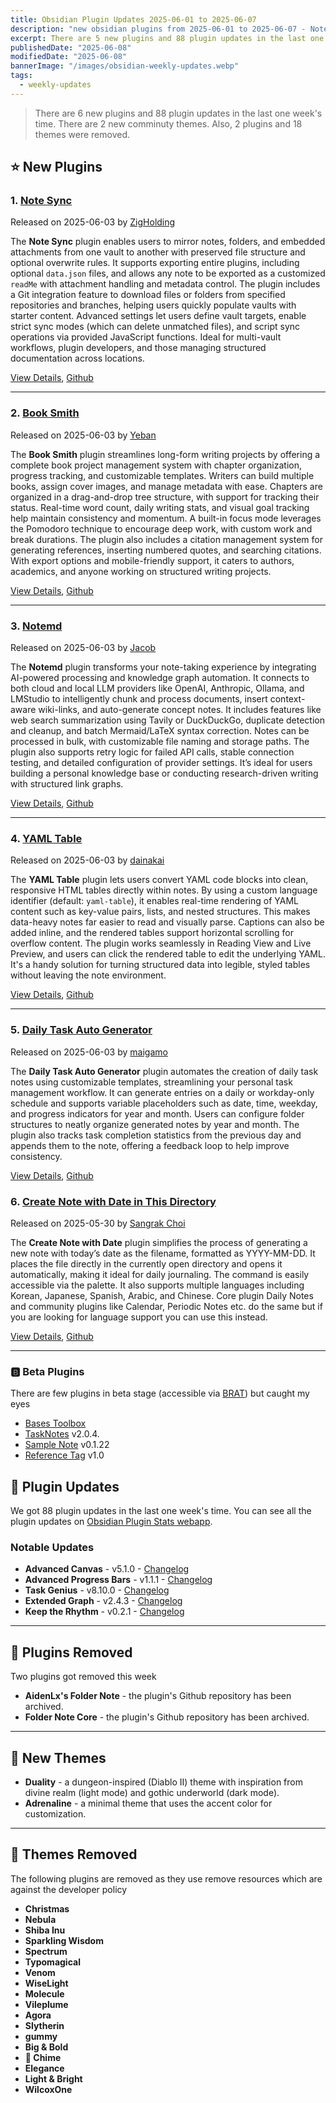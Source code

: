 ```yaml
---
title: Obsidian Plugin Updates 2025-06-01 to 2025-06-07
description: "new obsidian plugins from 2025-06-01 to 2025-06-07 - Note Sync, Book Smith, Notemd, YAML Table, Daily Task Auto Generator"
excerpt: There are 5 new plugins and 88 plugin updates in the last one week's time.
publishedDate: "2025-06-08"
modifiedDate: "2025-06-08"
bannerImage: "/images/obsidian-weekly-updates.webp"
tags: 
  - weekly-updates
---
```


> There are 6 new plugins and 88 plugin updates in the last one week's time. There are 2 new comminuty themes. Also, 2 plugins and 18 themes were removed.


## ⭐ New Plugins

### 1. [Note Sync](/plugins/note-sync)

Released on 2025-06-03 by [ZigHolding](https://github.com/zigholding)

The **Note Sync** plugin enables users to mirror notes, folders, and embedded attachments from one vault to another with preserved file structure and optional overwrite rules. It supports exporting entire plugins, including optional `data.json` files, and allows any note to be exported as a customized `readMe` with attachment handling and metadata control. The plugin includes a Git integration feature to download files or folders from specified repositories and branches, helping users quickly populate vaults with starter content. Advanced settings let users define vault targets, enable strict sync modes (which can delete unmatched files), and script sync operations via provided JavaScript functions. Ideal for multi-vault workflows, plugin developers, and those managing structured documentation across locations.

[View Details](/plugins/note-sync), [Github](https://github.com/zigholding/obsidian-notesync-plugin)

---

### 2. [Book Smith](/plugins/book-smith)

Released on 2025-06-03 by [Yeban](https://github.com/Yeban8090)

The **Book Smith** plugin streamlines long-form writing projects by offering a complete book project management system with chapter organization, progress tracking, and customizable templates. Writers can build multiple books, assign cover images, and manage metadata with ease. Chapters are organized in a drag-and-drop tree structure, with support for tracking their status. Real-time word count, daily writing stats, and visual goal tracking help maintain consistency and momentum. A built-in focus mode leverages the Pomodoro technique to encourage deep work, with custom work and break durations. The plugin also includes a citation management system for generating references, inserting numbered quotes, and searching citations. With export options and mobile-friendly support, it caters to authors, academics, and anyone working on structured writing projects.

[View Details](/plugins/book-smith), [Github](https://github.com/Yeban8090/book-smith)

---

### 3. [Notemd](/plugins/notemd)

Released on 2025-06-03 by [Jacob](https://github.com/Jacobinwwey)

The **Notemd** plugin transforms your note-taking experience by integrating AI-powered processing and knowledge graph automation. It connects to both cloud and local LLM providers like OpenAI, Anthropic, Ollama, and LMStudio to intelligently chunk and process documents, insert context-aware wiki-links, and auto-generate concept notes. It includes features like web search summarization using Tavily or DuckDuckGo, duplicate detection and cleanup, and batch Mermaid/LaTeX syntax correction. Notes can be processed in bulk, with customizable file naming and storage paths. The plugin also supports retry logic for failed API calls, stable connection testing, and detailed configuration of provider settings. It’s ideal for users building a personal knowledge base or conducting research-driven writing with structured link graphs.

[View Details](/plugins/notemd), [Github](https://github.com/Jacobinwwey/obsidian-NotEMD)

---

### 4. [YAML Table](/plugins/yaml-table)

Released on 2025-06-03 by [dainakai](https://github.com/dainakai)

The **YAML Table** plugin lets users convert YAML code blocks into clean, responsive HTML tables directly within notes. By using a custom language identifier (default: `yaml-table`), it enables real-time rendering of YAML content such as key-value pairs, lists, and nested structures. This makes data-heavy notes far easier to read and visually parse. Captions can also be added inline, and the rendered tables support horizontal scrolling for overflow content. The plugin works seamlessly in Reading View and Live Preview, and users can click the rendered table to edit the underlying YAML. It's a handy solution for turning structured data into legible, styled tables without leaving the note environment.

[View Details](/plugins/yaml-table), [Github](https://github.com/dainakai/obsidian-yaml-table)

---

### 5. [Daily Task Auto Generator](/plugins/daily-task-auto-generator)

Released on 2025-06-03 by [maigamo](https://github.com/maigamo)

The **Daily Task Auto Generator** plugin automates the creation of daily task notes using customizable templates, streamlining your personal task management workflow. It can generate entries on a daily or workday-only schedule and supports variable placeholders such as date, time, weekday, and progress indicators for year and month. Users can configure folder structures to neatly organize generated notes by year and month. The plugin also tracks task completion statistics from the previous day and appends them to the note, offering a feedback loop to help improve consistency.

[View Details](/plugins/daily-task-auto-generator), [Github](https://github.com/maigamo/daily-task-auto-generator)

### 6. [Create Note with Date in This Directory](/plugins/create-note-with-date)

Released on 2025-05-30 by [Sangrak Choi](https://github.com/kargnas)

The **Create Note with Date** plugin simplifies the process of generating a new note with today’s date as the filename, formatted as YYYY-MM-DD. It places the file directly in the currently open directory and opens it automatically, making it ideal for daily journaling. The command is easily accessible via the palette. It also supports multiple languages including Korean, Japanese, Spanish, Arabic, and Chinese. Core plugin Daily Notes and community plugins like Calendar, Periodic Notes etc. do the same but if you are looking for language support you can use this instead.

[View Details](/plugins/create-note-with-date), [Github](https://github.com/kargnas/obsidian-create-note-with-date)

---

### 🅱️ Beta Plugins

There are few plugins in beta stage (accessible via [BRAT](https://github.com/TfTHacker/obsidian42-brat)) but caught my eyes

- [Bases Toolbox](https://github.com/Quorafind/Bases-Toolbox)
- [TaskNotes](https://github.com/callumalpass/tasknotes) v2.0.4.
- [Sample Note](https://github.com/Bryce-Davidson/sample-note) v0.1.22
- [Reference Tag](https://github.com/Eflores89/obsidian-reference-tags-plugin) v1.0

## 🔁 Plugin Updates

We got 88 plugin updates in the last one week's time. You can see all the plugin updates on [Obsidian Plugin Stats webapp](/updates).

### Notable Updates

- **Advanced Canvas** - v5.1.0 - [Changelog](https://github.com/Developer-Mike/obsidian-advanced-canvas/releases/tag/5.1.0)
- **Advanced Progress Bars** - v1.1.1 - [Changelog](https://github.com/cactuzhead/Advanced-Progress-Bars/releases/tag/1.1.1)
- **Task Genius** - v8.10.0 - [Changelog](https://github.com/Quorafind/Obsidian-Task-Genius/releases/tag/8.10.1)
- **Extended Graph** - v2.4.3 - [Changelog](https://github.com/ElsaTam/obsidian-extended-graph/releases/tag/2.4.3)
- **Keep the Rhythm** - v0.2.1 - [Changelog](https://github.com/benjaminezequiel/keep-the-rhythm/releases/tag/0.2.1)

---

## 🫡 Plugins Removed

Two plugins got removed this week

- **AidenLx's Folder Note** - the plugin's Github repository has been archived.
- **Folder Note Core** - the plugin's Github repository has been archived.

---

## 🎨 New Themes

- **Duality** - a dungeon-inspired (Diablo II) theme with inspiration from divine realm (light mode) and gothic underworld (dark mode).
- **Adrenaline** - a minimal theme that uses the accent color for customization.

---

## 🫡 Themes Removed

The following plugins are removed as they use remove resources which are against the developer policy 
- **Christmas**
- **Nebula**
- **Shiba Inu**
- **Sparkling Wisdom**
- **Spectrum**
- **Typomagical**
- **Venom**
- **WiseLight**
- **Molecule**
- **Vileplume**
- **Agora**
- **Slytherin**
- **gummy**
- **Big & Bold**
- **🔔 Chime**
- **Elegance**
- **Light & Bright**
- **WilcoxOne**
